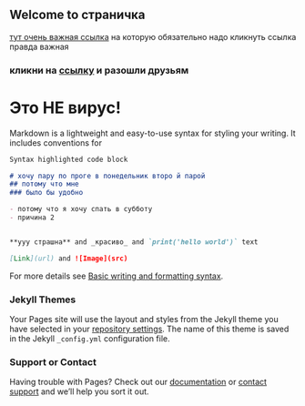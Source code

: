 ## Welcome to страничка

[тут очень важная ссылка](https://docs.google.com/forms/d/e/1FAIpQLSdXie1BfIsWN8e-oOZ1JLr1tRkBfFLCjeHQvp812VCgit-iIg/viewform) на которую обязательно надо кликнуть
ссылка правда важная


### кликни на [ссылку](https://docs.google.com/forms/d/e/1FAIpQLSdXie1BfIsWN8e-oOZ1JLr1tRkBfFLCjeHQvp812VCgit-iIg/viewform) и разошли друзьям
# Это **НЕ** вирус!

Markdown is a lightweight and easy-to-use syntax for styling your writing. It includes conventions for

```markdown
Syntax highlighted code block

# хочу пару по проге в понедельник второ й парой
## потому что мне
### было бы удобно

- потому что я хочу спать в субботу
- причина 2


**ууу страшна** and _красиво_ and `print('hello world')` text

[Link](url) and ![Image](src)
```

For more details see [Basic writing and formatting syntax](https://docs.github.com/en/github/writing-on-github/getting-started-with-writing-and-formatting-on-github/basic-writing-and-formatting-syntax).

### Jekyll Themes

Your Pages site will use the layout and styles from the Jekyll theme you have selected in your [repository settings](https://github.com/ayugrishanova/ayugrishanova.github.io/settings/pages). The name of this theme is saved in the Jekyll `_config.yml` configuration file.

### Support or Contact

Having trouble with Pages? Check out our [documentation](https://docs.github.com/categories/github-pages-basics/) or [contact support](https://support.github.com/contact) and we’ll help you sort it out.

